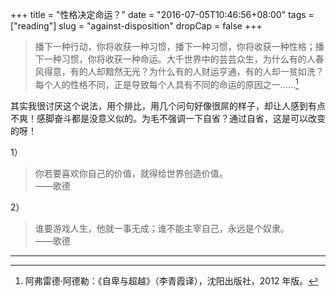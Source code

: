 +++
title = "性格决定命运？"
date = "2016-07-05T10:46:56+08:00"
tags = ["reading"]
slug = "against-disposition"
dropCap = false
+++

> 播下一种行动，你将收获一种习惯，播下一种习惯，你将收获一种性格；播下一种习惯，你将收获一种命运。大千世界中的芸芸众生，为什么有的人春风得意，有的人却黯然无光？为什么有的人财运亨通，有的人却一贫如洗？每个人的性格不同，正是导致每个人具有不同的命运的原因之一……[^1]

其实我很讨厌这个说法，用个排比，用几个问句好像很屌的样子，却让人感到有点不爽！感脚奋斗都是没意义似的。为毛不强调一下自省？通过自省，这是可以改变的呀！

1）

> 你若要喜欢你自己的价值，就得给世界创造价值。  
——歌德

2）

> 谁要游戏人生，他就一事无成；谁不能主宰自己，永远是个奴隶。  
——歌德

---

[^1]: 阿弗雷德·阿德勒：《自卑与超越》（李青霞译），沈阳出版社，2012 年版。
